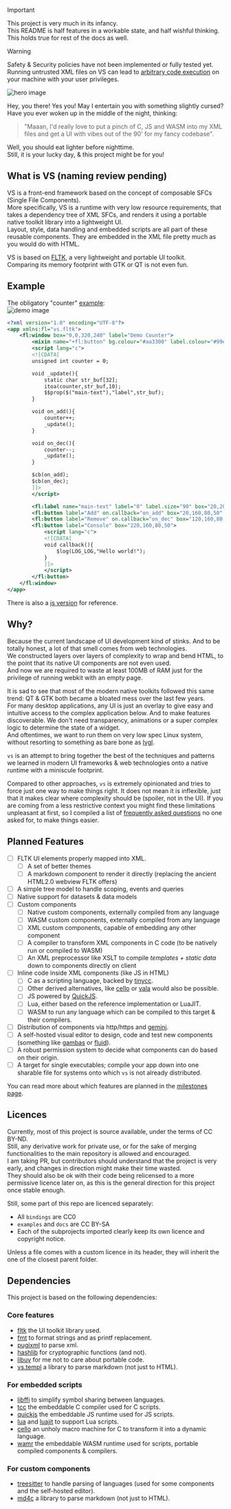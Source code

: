 > [!IMPORTANT]  
> This project is very much in its infancy.  
> This README is half features in a workable state, and half wishful thinking.  
> This holds true for rest of the docs as well.

> [!WARNING]  
> Safety & Security policies have not been implemented or fully tested yet.
> Running untrusted XML files on VS can lead to [arbitrary code execution](./docs/safety-policies.md) on your machine with your user privileges.

![hero image](./docs/hero-img.webp)

Hey, you there! Yes you! May I entertain you with something slightly cursed?  
Have you ever woken up in the middle of the night, thinking:

> "Maaan, I'd really love to put a pinch of C, JS and WASM into my XML files and get a UI with vibes out of the 90' for my fancy codebase".

Well, you should eat lighter before nighttime.  
Still, it is your lucky day, & this project might be for you!

## What is VS (naming review pending)

VS is a front-end framework based on the concept of composable SFCs (Single File Components).  
More specifically, VS is a runtime with very low resource requirements, that takes a dependency tree of XML SFCs, and renders it using a portable native toolkit library into a lightweight UI.  
Layout, style, data handling and embedded scripts are all part of these reusable components. They are embedded in the XML file pretty much as you would do with HTML.

VS is based on [FLTK](https://www.fltk.org/), a very lightweight and portable UI toolkit.  
Comparing its memory footprint with GTK or QT is not even fun.

## Example

The obligatory "counter" [example](./examples/demo-c.xml):  
![demo image](./docs/demo.png)

```xml
<?xml version="1.0" encoding="UTF-8"?>
<app xmlns:fl="vs.fltk">
    <fl:window box="0,0,320,240" label="Demo Counter">
        <mixin name="+fl:button" bg.colour="#aa3300" label.colour="#99ee4f" />
        <script lang="c">
        <![CDATA[ 
        unsigned int counter = 0;

        void _update(){
            static char str_buf[32];
            itoa(counter,str_buf,10);
            $$prop($("main-text"),"label",str_buf);
        }

        void on_add(){
            counter++;
            _update();
        }

        void on_dec(){
            counter--;
            _update();
        }

        $cb(on_add);
        $cb(on_dec);
        ]]>
        </script>

        <fl:label name="main-text" label="0" label.size="90" box="20,20,280,120" />
        <fl:button label="Add" on.callback="on_add" box="20,160,80,50" />
        <fl:button label="Remove" on.callback="on_dec" box="120,160,80,50" />
        <fl:button label="Console" box="220,160,80,50">
            <script lang="c">
            <![CDATA[ 
            void callback(){
                $log(LOG_LOG,"Hello world!");
            }
            ]]>
            </script>
        </fl:button>
    </fl:window>
</app>
```

There is also a [js version](./examples/demo-js.xml) for reference.

## Why?

Because the current landscape of UI development kind of stinks. And to be totally honest, a lot of that smell comes from web technologies.  
We constructed layers over layers of complexity to wrap and bend HTML, to the point that its native UI components are not even used.  
And now we are required to waste at least 100MB of RAM just for the privilege of running webkit with an empty page.

It is sad to see that most of the modern native toolkits followed this same trend: QT & GTK both became a bloated mess over the last few years.  
For many desktop applications, any UI is just an overlay to give easy and intuitive access to the complex application below. And to make features discoverable. We don't need transparency, animations or a super complex logic to determine the state of a widget.  
And oftentimes, we want to run them on very low spec Linux system, without resorting to something as bare bone as [lvgl](https://lvgl.io/).

`vs` is an attempt to bring together the best of the techniques and patterns we learned in modern UI frameworks & web technologies onto a native runtime with a miniscule footprint.

Compared to other approaches, `vs` is extremely opinionated and tries to force just one way to make things right. It does not mean it is inflexible, just that it makes clear where complexity should be (spoiler, not in the UI). If you are coming from a less restrictive context you might find these limitations unpleasant at first, so I compiled a list of [frequently asked questions](./docs/faq.md) no one asked for, to make things easier.

## Planned Features

- [ ] FLTK UI elements properly mapped into XML.
  - [ ] A set of better themes
  - [ ] A markdown component to render it directly (replacing the ancient HTML2.0 webview FLTK offers)
- [ ] A simple tree model to handle scoping, events and queries
- [ ] Native support for datasets & data models
- [ ] Custom components
  - [ ] Native custom components, externally compiled from any language
  - [ ] WASM custom components, externally compiled from any language
  - [ ] XML custom components, capable of embedding any other component
  - [ ] A compiler to transform XML components in C code (to be natively run or compiled to WASM)
  - [ ] An XML preprocessor like XSLT to compile _templates + static data_ down to components directly on client
- [ ] Inline code inside XML components (like JS in HTML)
  - [ ] C as a scripting language, backed by [tinycc](https://github.com/KaruroChori/tcc-vs).
  - [ ] Other derived alternatives, like [cello](https://libcello.org) or [vala](https://vala.dev/) would also be possible.
  - [ ] JS powered by [QuickJS](https://github.com/quickjs-ng).
  - [ ] Lua, either based on the reference implementation or LuaJIT.
  - [ ] WASM to run any language which can be compiled to this target & their compilers.
- [ ] Distribution of components via http/https and [gemini](https://geminiprotocol.net/).
- [ ] A self-hosted visual editor to design, code and test new components (something like [gambas](https://gambas.sourceforge.net/en/main.html) or [fluid](https://www.fltk.org/doc-1.4/fluid.html)).
- [ ] A robust permission system to decide what components can do based on their origin.
- [ ] A target for single executables; compile your app down into one sharable file for systems onto which `vs` is not already distributed.

You can read more about which features are planned in the [milestones page](./docs/milestones.md).

## Licences

Currently, most of this project is source available, under the terms of CC BY-ND.  
Still, any derivative work for private use, or for the sake of merging functionalities to the main repository is allowed and encouraged.  
I am taking PR, but contributors should understand that the project is very early, and changes in direction might make their time wasted.  
They should also be ok with their code being relicensed to a more permissive licence later on, as this is the general direction for this project once stable enough.

Still, some part of this repo are licenced separately:

- All `bindings` are CC0
- `examples` and `docs` are CC BY-SA
- Each of the subprojects imported clearly keep its own licence and copyright notice.

Unless a file comes with a custom licence in its header, they will inherit the one of the closest parent folder.

## Dependencies

This project is based on the following dependencies:

### Core features
- [fltk](https://www.fltk.org/) the UI toolkit library used.
- [fmt](https://github.com/fmtlib/fmt) to format strings and as printf replacement.
- [pugixml](https://pugixml.org/) to parse xml.
- [hashlib](https://github.com/KaruroChori/hash-library) for cryptographic functions (and not).
- [libuv](https://libuv.org/) for me not to care about portable code.
- [vs.templ](https://github.com/karurochori/vs-templ) a library to parse markdown (not just to HTML).


### For embedded scripts
- [libffi](https://github.com/libffi/libffi) to simplify symbol sharing between languages.
- [tcc](https://github.com/KaruroChori/tcc-vs) the embeddable C compiler used for C scripts.
- [quickjs](https://github.com/quickjs-ng) the embeddable JS runtime used for JS scripts.
- [lua](https://www.lua.org/) and [luajit](http://luajit.org/) to support Lua scripts.
- [cello](https://libcello.org) an unholy macro machine for C to transform it into a dynamic language.
- [wamr](https://github.com/bytecodealliance/wasm-micro-runtime) the embeddable WASM runtime used for scripts, portable compiled components & compilers.

### For custom components
- [treesitter](https://tree-sitter.github.io/tree-sitter/) to handle parsing of languages (used for some components and the self-hosted editor).
- [md4c](https://github.com/mity/md4c) a library to parse markdown (not just to HTML).
